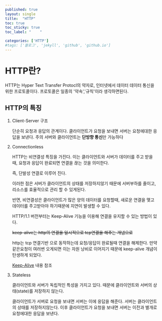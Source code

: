 ```yaml
---
published: true
layout: single
title:  "HTTP"
toc: true
toc_sticky: true
toc_label: "    "

categories: ['HTTP']
#tags: ['블로그', 'jekyll', 'github', 'github.io']
---
```


# HTTP란?
HTTP는 Hyper Text Transfer Protocl의 약자로, 인터넷에서 데이터 데이터 통신을 위한 프로토콜이다.
프로토콜은 일종의 '약속','규칙'이라 생각하면된다. 

## HTTP의 특징
1. Client-Server 구조

    단순히 요청과 응답의 관계이다. 클라이언트가 요청을 보내면 서버는 요청에대한 응답을 보낸다.
    주의 서버와 클라이언트는 **단방향 통신**만 가능하다

2. Connectionless

    HTTP는 비연결성 특징을 가진다.
    이는 클라이언트와 서버가 데이터를 주고 받을 때, 요청과 응답이 완료되면 연결을 끊는 것을 의미한다.
    
    즉, 단발성 연결로 이루어 진다.

    이러한 점은 서버가 클라이언트의 상태를 저장하지않기 때문에 서버부하를 줄이고, 리소스를 효율적으로 관리 할 수 있게된다.

    반면, 비연결성은 클라이언트가 많은 양의 데이터를 요청할때, 새로운 연결을 맺고 데이터를 주고받아야 하기때문에 지연이 발생할 수 있다. 
    
    HTTP/1.1 버전부터는 Keep-Alive 기능을 이용해 연결을 유지할 수 있는 방법이 있다.

    ~~keep-alive는 http의 연결을 일시적으로 tcp연결을 해주는 개념으로~~
    
    http는 tcp 연결기반 으로 동작하는데 요청/응답이 완료될때 연결을 해제한다.
    만약 같은요청이 여러번 오게되면 이는 자원 낭비로 이어지기 때문에 keep-alive 개념이 탄생하게 되었다.

    [Keep-Alive](https://goodgid.github.io/HTTP-Keep-Alive/) 내용 참조

3. Stateless

    클라이언트와 서버가 독립적인 특성을 가지고 있다.
    때문에 클라이언트와 서버의 상태(state)를 저장하지 않는다.
    
    
    클라이언트가 서버로 요청을 보내면 서버는 이에 응답을 해준다. 서버는 클라이언트의 상태를 저장하지않는다. 이후 클라이언트가 요청을 보내면 서버는 이전과 별개로 요청에대한 응답을 보낸다.
    

